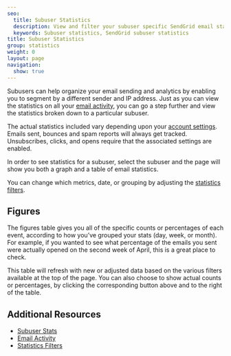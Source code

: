 ```yaml
---
seo:
  title: Subuser Statistics
  description: View and filter your subuser specific SendGrid email statistics.
  keywords: Subuser statistics, SendGrid subuser statistics
title: Subuser Statistics
group: statistics
weight: 0
layout: page
navigation:
  show: true
---
```


Subusers can help organize your email sending and analytics by enabling you to segment by a different sender and IP address. Just as you can view the statistics on all your [email activity]({{root_url}}/help-support/analytics-and-reporting/email-activity-feed/), you can go a step further and view the statistics broken down to a particular subuser.

The actual statistics included vary depending upon your [account settings]({{root_url}}/help-support/account-and-settings/account/). Emails sent, bounces and spam reports will always get tracked. Unsubscribes, clicks, and opens require that the associated settings are enabled.

In order to see statistics for a subuser, select the subuser and the page will show you both a graph and a table of email statistics.

You can change which metrics, date, or grouping by adjusting the [statistics filters]({{root_url}}/help-support/analytics-and-reporting/stats-overview/#statistics-filters).

## 	Figures
 	
The figures table gives you all of the specific counts or percentages of each event, according to how you’ve grouped your stats (day, week, or month). For example, if you wanted to see what percentage of the emails you sent were actually opened on the second week of April, this is a great place to check.

This table will refresh with new or adjusted data based on the various filters available at the top of the page. You can also choose to show actual counts or percentages, by clicking the corresponding button above and to the right of the table.

## 	Additional Resources
 	
- [Subuser Stats](https://sendgrid.com/docs/API_Reference/Web_API_v3/Stats/subusers/)
- [Email Activity]({{root_url}}//help-support/analytics-and-reporting/email-activity-feed/)
- [Statistics Filters]({{root_url}}//help-support/analytics-and-reporting/stats-overview/#statistics-filters)

